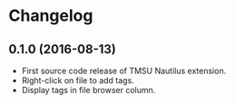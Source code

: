 # Changelog

## 0.1.0 (2016-08-13)

* First source code release of TMSU Nautilus extension.
* Right-click on file to add tags.
* Display tags in file browser column.